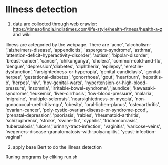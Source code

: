 # Illness detection 

1. data are collected through web crawler: 
https://timesofindia.indiatimes.com/life-style/health-fitness/health-a-z and wiki

Illness are actegoried by the webpage.
There are 'acne', 'alcoholism-','alzheimers-disease', 'appendicitis', 'aspergers-syndrome', 'asthma',
             'attention-deficit-hyperactivity-disorder', 'autism', 'bipolar-disorder', 'breast-cancer', 'cancer', 'chikungunya',
             'cholera', 'common-cold-and-flu', 'dengue', 'depression','diabetes',
             'diphtheria', 'epilepsy', 'erectile-dysfunction', 'farsightedness-or-hyperopia', 'genital-candidiasis', 'genital-herpes',
             'gestational-diabetes', 'gonorrhoea', 'gout', 'heartburn', 'hepatitis-b', 'herpes', 'hiv', 'hpv-genital-warts',
             'hypertension-or-high-blood-pressure', 'insomnia', 'irritable-bowel-syndrome', 'jaundice', 'kawasaki-syndrome',
             'leukemia', 'liver-cirrhosis', 'low-blood-pressure', 'malaria', 'migraine', 'multiple-sclerosis',
             'nearsightedness-or-myopia', 'non-gonococcal-urethritis-ngu', 'obesity', 'oral-lichen-planus', 'osteoarthritis',
             'ovarian-cancer', 'poly-cystic-ovarian-disease-or-syndrome-pcod', 'prenatal-depression', 'psoriasis', 'rabies',
             'rheumatoid-arthritis', 'schizophrenia', 'stroke', 'swine-flu', 'syphilis', 'trichomoniasis', 'tuberculosis',
             'ulcers','urinary-tract-infection', 'vaginitis', 'varicose-veins',
             'wegeners-disease-granulomatosis-with-polyangiitis', 'yeast-infection-vaginal'
             
2. apply base Bert to do the illness detection 

Runing programs by cliking run.sh


